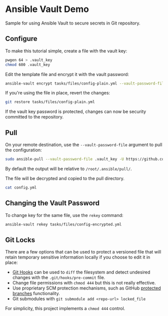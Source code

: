 # Ansible Vault Demo

Sample for using Ansible Vault to secure secrets in Git repository.

## Configure

To make this tutorial simple, create a file with the vault key:

```sh
pwgen 64 > .vault_key
chmod 600 .vault_key
```

Edit the template file and encrypt it with the vault password:

```sh
ansible-vault encrypt tasks/files/config-plain.yml --vault-password-file .vault_key --output tasks/files/config-encrypted.yml
```

If you're using the file in place, revert the changes:

```sh
git restore tasks/files/config-plain.yml
```

If the vault key password is protected, changes can now be security committed to the repository.

## Pull

On your remote destination, use the `--vault-password-file` argument to pull the configuration:

```sh
sudo ansible-pull --vault-password-file .vault_key -U https://github.com/epomatti/ansible-vault-demo
```

By default the output will be relative to `/root/.ansible/pull/`.

The file will be decrypted and copied to the pull directory.

```sh
cat config.yml
```

## Changing the Vault Password

To change key for the same file, use the `rekey` command:

```sh
ansible-vault rekey tasks/files/config-encrypted.yml
```

## Git Locks

There are a few options that can be used to protect a versioned file that will retain temporary sensitive information locally if you choose to edit it in place:

- [Git Hooks](https://git-scm.com/book/en/v2/Customizing-Git-Git-Hooks) can be used to `diff` the filesystem and detect undesired changes with the `.git/hooks/pre-commit` file.
- Change file permissions with `chmod 444` but this is not really effective.
- Use proprietary SCM protection mechanisms, such as GitHub [protected branches](https://docs.github.com/en/repositories/configuring-branches-and-merges-in-your-repository/managing-protected-branches/about-protected-branches) functionality.
- Git submodules with `git submodule add <repo-url> locked_file`

For simplicity, this project implements a `chmod 444` control.

